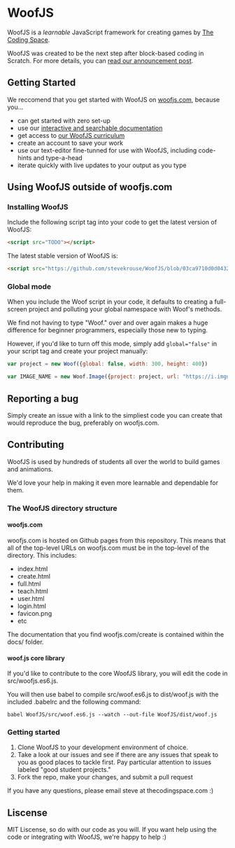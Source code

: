 # WoofJS

WoofJS is a *learnable* JavaScript framework for creating games by [The Coding Space](http://thecodingspace.com).

WoofJS was created to be the next step after block-based coding in Scratch. For more details, you can [read our announcement post](https://medium.com/@stevekrouse/woof-d9adf2110fc6).


## Getting Started

We reccomend that you get started with WoofJS on [woofjs.com](http://woofjs.com), because you...

  * can get started with zero set-up
  * use our [interactive and searchable documentation](http://woofjs.com/docs)
  * get access to [our WoofJS curriculum](http://coding.space/woof)
  * create an account to save your work
  * use our text-editor fine-tunned for use with WoofJS, including code-hints and type-a-head
  * iterate quickly with live updates to your output as you type


## Using WoofJS outside of woofjs.com

### Installing WoofJS

Include the following script tag into your code to get the latest version of WoofJS:

```html
<script src="TODO"></script>
```

The latest stable version of WoofJS is:

```html
<script src="https://github.com/stevekrouse/WoofJS/blob/03ca9710d0d0432720b354fe3379bd043185fc4f/woof.js"></script>
```

### Global mode

When you include the Woof script in your code, it defaults to creating a full-screen project and polluting your global namespace with Woof's methods. 

We find not having to type "Woof." over and over again makes a huge difference for beginner programmers, especially those new to typing.

However, if you'd like to turn off this mode, simply add `global="false"` in your script tag and create your project manually:

```javascript
var project = new Woof({global: false, width: 300, height: 400})

var IMAGE_NAME = new Woof.Image({project: project, url: "https://i.imgur.com/SMJjVCL.png?1"})
```

## Reporting a bug

Simply create an issue with a link to the simpliest code you can create that would reproduce the bug, preferably on woofjs.com.


## Contributing

WoofJS is used by hundreds of students all over the world to build games and animations. 

We'd love your help in making it even more learnable and dependable for them.

### The WoofJS directory structure

#### woofjs.com

woofjs.com is hosted on Github pages from this repository. This means that all of the top-level URLs on woofjs.com must be in the top-level of the directory. This includes:

  * index.html
  * create.html
  * full.html
  * teach.html
  * user.html
  * login.html
  * favicon.png
  * etc

The documentation that you find woofjs.com/create is contained within the docs/ folder.

#### woof.js core library

If you'd like to contribute to the core WoofJS library, you will edit the code in src/woofjs.es6.js.

You will then use babel to compile src/woof.es6.js to dist/woof.js with the included .babelrc and the following command:

    babel WoofJS/src/woof.es6.js --watch --out-file WoofJS/dist/woof.js
    
### Getting started

1. Clone WoofJS to your development environment of choice.
2. Take a look at our issues and see if there are any issues that speak to you as good places to tackle first. Pay particular attention to issues labeled "good student projects."
3. Fork the repo, make your changes, and submit a pull request

If you have any questions, please email steve at thecodingspace.com :)


## Liscense

MIT Liscense, so do with our code as you will. If you want help using the code or integrating with WoofJS, we're happy to help :)